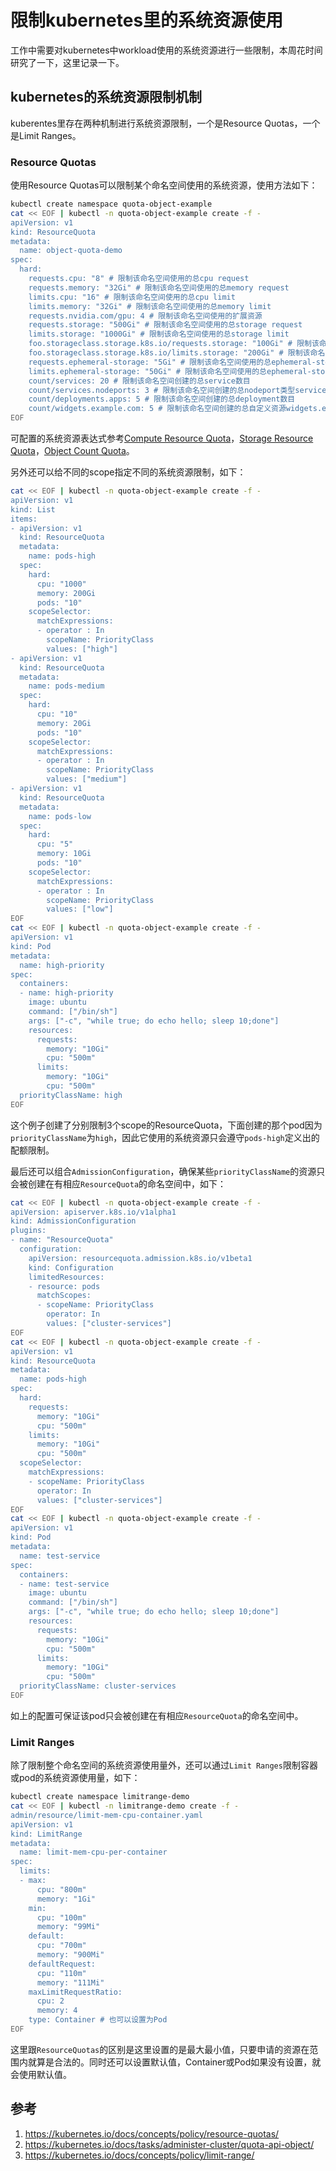 # 限制kubernetes里的系统资源使用

工作中需要对kubernetes中workload使用的系统资源进行一些限制，本周花时间研究了一下，这里记录一下。

## kubernetes的系统资源限制机制

kuberentes里存在两种机制进行系统资源限制，一个是Resource Quotas，一个是Limit Ranges。

### Resource Quotas

使用Resource Quotas可以限制某个命名空间使用的系统资源，使用方法如下：

```bash
kubectl create namespace quota-object-example
cat << EOF | kubectl -n quota-object-example create -f -
apiVersion: v1
kind: ResourceQuota
metadata:
  name: object-quota-demo
spec:
  hard:
  	requests.cpu: "8" # 限制该命名空间使用的总cpu request
  	requests.memory: "32Gi" # 限制该命名空间使用的总memory request
  	limits.cpu: "16" # 限制该命名空间使用的总cpu limit
  	limits.memory: "32Gi" # 限制该命名空间使用的总memory limit
  	requests.nvidia.com/gpu: 4 # 限制该命名空间使用的扩展资源
  	requests.storage: "500Gi" # 限制该命名空间使用的总storage request
  	limits.storage: "1000Gi" # 限制该命名空间使用的总storage limit
  	foo.storageclass.storage.k8s.io/requests.storage: "100Gi" # 限制该命名空间经由某个storage class创建的总storage request
  	foo.storageclass.storage.k8s.io/limits.storage: "200Gi" # 限制该命名空间经由某个storage class创建的总storage limit
  	requests.ephemeral-storage: "5Gi" # 限制该命名空间使用的总ephemeral-storage request
  	limits.ephemeral-storage: "50Gi" # 限制该命名空间使用的总ephemeral-storage limit
  	count/services: 20 # 限制该命名空间创建的总service数目
  	count/services.nodeports: 3 # 限制该命名空间创建的总nodeport类型service数目
  	count/deployments.apps: 5 # 限制该命名空间创建的总deployment数目
  	count/widgets.example.com: 5 # 限制该命名空间创建的总自定义资源widgets.example.com数目
EOF
```

可配置的系统资源表达式参考[Compute Resource Quota](https://kubernetes.io/docs/concepts/policy/resource-quotas/#compute-resource-quota)，[Storage Resource Quota](https://kubernetes.io/docs/concepts/policy/resource-quotas/#storage-resource-quota)，[Object Count Quota](https://kubernetes.io/docs/concepts/policy/resource-quotas/#object-count-quota)。

另外还可以给不同的scope指定不同的系统资源限制，如下：

```bash
cat << EOF | kubectl -n quota-object-example create -f -
apiVersion: v1
kind: List
items:
- apiVersion: v1
  kind: ResourceQuota
  metadata:
    name: pods-high
  spec:
    hard:
      cpu: "1000"
      memory: 200Gi
      pods: "10"
    scopeSelector:
      matchExpressions:
      - operator : In
        scopeName: PriorityClass
        values: ["high"]
- apiVersion: v1
  kind: ResourceQuota
  metadata:
    name: pods-medium
  spec:
    hard:
      cpu: "10"
      memory: 20Gi
      pods: "10"
    scopeSelector:
      matchExpressions:
      - operator : In
        scopeName: PriorityClass
        values: ["medium"]
- apiVersion: v1
  kind: ResourceQuota
  metadata:
    name: pods-low
  spec:
    hard:
      cpu: "5"
      memory: 10Gi
      pods: "10"
    scopeSelector:
      matchExpressions:
      - operator : In
        scopeName: PriorityClass
        values: ["low"]
EOF
cat << EOF | kubectl -n quota-object-example create -f -
apiVersion: v1
kind: Pod
metadata:
  name: high-priority
spec:
  containers:
  - name: high-priority
    image: ubuntu
    command: ["/bin/sh"]
    args: ["-c", "while true; do echo hello; sleep 10;done"]
    resources:
      requests:
        memory: "10Gi"
        cpu: "500m"
      limits:
        memory: "10Gi"
        cpu: "500m"
  priorityClassName: high
EOF
```

这个例子创建了分别限制3个scope的ResourceQuota，下面创建的那个pod因为`priorityClassName`为`high`，因此它使用的系统资源只会遵守`pods-high`定义出的配额限制。

最后还可以组合`AdmissionConfiguration`，确保某些`priorityClassName`的资源只会被创建在有相应`ResourceQuota`的命名空间中，如下：

```bash
cat << EOF | kubectl -n quota-object-example create -f -
apiVersion: apiserver.k8s.io/v1alpha1
kind: AdmissionConfiguration
plugins:
- name: "ResourceQuota"
  configuration:
    apiVersion: resourcequota.admission.k8s.io/v1beta1
    kind: Configuration
    limitedResources:
    - resource: pods
      matchScopes:
      - scopeName: PriorityClass 
        operator: In
        values: ["cluster-services"]
EOF
cat << EOF | kubectl -n quota-object-example create -f -
apiVersion: v1
kind: ResourceQuota
metadata:
  name: pods-high
spec:
  hard:
    requests:
      memory: "10Gi"
      cpu: "500m"
    limits:
      memory: "10Gi"
      cpu: "500m"
  scopeSelector:
    matchExpressions:
    - scopeName: PriorityClass
      operator: In
      values: ["cluster-services"]
EOF
cat << EOF | kubectl -n quota-object-example create -f -
apiVersion: v1
kind: Pod
metadata:
  name: test-service
spec:
  containers:
  - name: test-service
    image: ubuntu
    command: ["/bin/sh"]
    args: ["-c", "while true; do echo hello; sleep 10;done"]
    resources:
      requests:
        memory: "10Gi"
        cpu: "500m"
      limits:
        memory: "10Gi"
        cpu: "500m"
  priorityClassName: cluster-services
EOF
```

如上的配置可保证该pod只会被创建在有相应`ResourceQuota`的命名空间中。

### Limit Ranges

除了限制整个命名空间的系统资源使用量外，还可以通过`Limit Ranges`限制容器或pod的系统资源使用量，如下：

```bash
kubectl create namespace limitrange-demo
cat << EOF | kubectl -n limitrange-demo create -f -
admin/resource/limit-mem-cpu-container.yaml 
apiVersion: v1
kind: LimitRange
metadata:
  name: limit-mem-cpu-per-container
spec:
  limits:
  - max:
      cpu: "800m"
      memory: "1Gi"
    min:
      cpu: "100m"
      memory: "99Mi"
    default:
      cpu: "700m"
      memory: "900Mi"
    defaultRequest:
      cpu: "110m"
      memory: "111Mi"
    maxLimitRequestRatio:
      cpu: 2
      memory: 4
    type: Container # 也可以设置为Pod
EOF
```

这里跟`ResourceQuotas`的区别是这里设置的是最大最小值，只要申请的资源在范围内就算是合法的。同时还可以设置默认值，Container或Pod如果没有设置，就会使用默认值。

## 参考

1. https://kubernetes.io/docs/concepts/policy/resource-quotas/
2. https://kubernetes.io/docs/tasks/administer-cluster/quota-api-object/
3. https://kubernetes.io/docs/concepts/policy/limit-range/